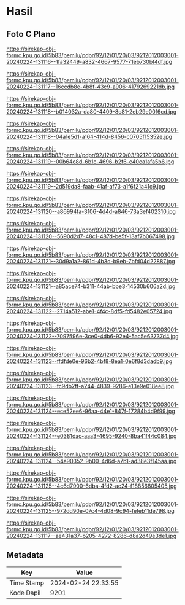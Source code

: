 # Hasil

## Foto C Plano

https://sirekap-obj-formc.kpu.go.id/5b83/pemilu/pdpr/92/12/01/20/03/9212012003001-20240224-131116--1fa32449-a832-4667-9577-71eb730bf4df.jpg

https://sirekap-obj-formc.kpu.go.id/5b83/pemilu/pdpr/92/12/01/20/03/9212012003001-20240224-131117--16ccdb8e-4b8f-43c9-a906-4179269221db.jpg

https://sirekap-obj-formc.kpu.go.id/5b83/pemilu/pdpr/92/12/01/20/03/9212012003001-20240224-131118--b014032a-da80-4409-8c81-2eb29e00f6cd.jpg

https://sirekap-obj-formc.kpu.go.id/5b83/pemilu/pdpr/92/12/01/20/03/9212012003001-20240224-131118--04a1e5d1-a164-414d-8456-c0705f15352e.jpg

https://sirekap-obj-formc.kpu.go.id/5b83/pemilu/pdpr/92/12/01/20/03/9212012003001-20240224-131119--00b64c8d-6b1c-4696-b2f6-c40ca1afa5b6.jpg

https://sirekap-obj-formc.kpu.go.id/5b83/pemilu/pdpr/92/12/01/20/03/9212012003001-20240224-131119--2d519da8-faab-41af-af73-a1f6f21a41c9.jpg

https://sirekap-obj-formc.kpu.go.id/5b83/pemilu/pdpr/92/12/01/20/03/9212012003001-20240224-131120--a86994fa-3106-4d4d-a846-73a3ef402310.jpg

https://sirekap-obj-formc.kpu.go.id/5b83/pemilu/pdpr/92/12/01/20/03/9212012003001-20240224-131120--5690d2d7-48c1-487d-be5f-13af7b067498.jpg

https://sirekap-obj-formc.kpu.go.id/5b83/pemilu/pdpr/92/12/01/20/03/9212012003001-20240224-131121--30d9a1a2-861d-4b3d-b9eb-7bfd04d22887.jpg

https://sirekap-obj-formc.kpu.go.id/5b83/pemilu/pdpr/92/12/01/20/03/9212012003001-20240224-131121--a85ace74-b311-44ab-bbe3-14530b606a2d.jpg

https://sirekap-obj-formc.kpu.go.id/5b83/pemilu/pdpr/92/12/01/20/03/9212012003001-20240224-131122--2714a512-abe1-4f4c-8df5-fd5482e05724.jpg

https://sirekap-obj-formc.kpu.go.id/5b83/pemilu/pdpr/92/12/01/20/03/9212012003001-20240224-131122--7097596e-3ce0-4db6-92e4-5ac5e63737d4.jpg

https://sirekap-obj-formc.kpu.go.id/5b83/pemilu/pdpr/92/12/01/20/03/9212012003001-20240224-131123--ffdfde0e-96b2-4bf8-8ea1-0e6f8d3dadb9.jpg

https://sirekap-obj-formc.kpu.go.id/5b83/pemilu/pdpr/92/12/01/20/03/9212012003001-20240224-131123--fc9db2ff-a244-4839-9286-e13e9e018ee8.jpg

https://sirekap-obj-formc.kpu.go.id/5b83/pemilu/pdpr/92/12/01/20/03/9212012003001-20240224-131124--ece52ee6-96aa-44e1-847f-17284b4d9f99.jpg

https://sirekap-obj-formc.kpu.go.id/5b83/pemilu/pdpr/92/12/01/20/03/9212012003001-20240224-131124--e0381dac-aaa3-4695-9240-8ba41f44c084.jpg

https://sirekap-obj-formc.kpu.go.id/5b83/pemilu/pdpr/92/12/01/20/03/9212012003001-20240224-131124--54a90352-9b00-4d6d-a7b1-ad38e3f145aa.jpg

https://sirekap-obj-formc.kpu.go.id/5b83/pemilu/pdpr/92/12/01/20/03/9212012003001-20240224-131125--4c6d7900-6dba-4fd2-ac24-f18856805405.jpg

https://sirekap-obj-formc.kpu.go.id/5b83/pemilu/pdpr/92/12/01/20/03/9212012003001-20240224-131125--972dd90e-07c4-4d08-9c94-fefeb11de798.jpg

https://sirekap-obj-formc.kpu.go.id/5b83/pemilu/pdpr/92/12/01/20/03/9212012003001-20240224-131117--ae431a37-b205-4272-8286-d8a2d49e3de1.jpg


## Metadata

| Key        | Value               |
| ---------- | ------------------- |
| Time Stamp | 2024-02-24 22:33:55 |
| Kode Dapil | 9201                |



